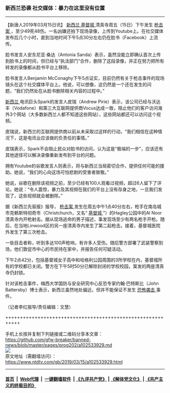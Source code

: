 ### 新西兰恐袭 社交媒体：暴力在这里没有位置
------------------------

<div class="post_content" itemprop="articleBody">
 <p>
  【新唐人2019年03月15日讯】
  <a href="https://www.ntdtv.com/gb/新西兰.htm">
   新西兰
  </a>
  <a href="https://www.ntdtv.com/gb/基督城.htm">
   基督城
  </a>
  清真寺周五（15日）下午发生
  <a href="https://www.ntdtv.com/gb/枪击案.htm">
   枪击案
  </a>
  ，至少49死48伤。一名凶嫌还拍下现场录像，上传到Youtube上。在社交媒体发布后几个小时，直到当地时间下午5点30分左右仍在脸书（Facebook）上流传。
 </p>
 <p>
  脸书发言人安东尼亚·桑达（Antonia Sanda）表示，虽然没能立即确认首次上传到脸书上的时间，但已经与“执法部门”合作，删除了这段录像，并正在努力把所有转发的录像都从脸书平台上移除。
 </p>
 <p>
  脸书发言人Benjamin McConaghy下午5点证实，目前仍然有关于枪击事件的现场镜头在这个社交媒体平台上。他说，可以想像，这仍然是一个还在发生的问题，“我们仍然处在从脸书删除相关内容的过程中。”
 </p>
 <p>
  <a href="https://www.ntdtv.com/gb/新西兰.htm">
   新西兰
  </a>
  电讯巨头Spark的发言人皮瑞（Andrew Pirie）表示，该公司已经与沃达丰（Vodafone）和第三大互联网提供商Vocus达成一致，阻止他们的客户访问海外3个网站（大多数新西兰人都不知道这些网站），这些网站都还可以访问这个视频。
 </p>
 <p>
  皮瑞说，新西兰的互联网提供商以前从未采取过这样的行动，“我们相信在这种情况下，这是电讯业应该做的负责任的事情。”
 </p>
 <p>
  皮瑞表示，Spark不会阻止民众对脸书的访问，认为这是“极端的一步”，应该还有其他途径可以解决录像重新发布到平台的问题。
 </p>
 <p>
  拥有Youtube的谷歌发言人则表示，将与新西兰当局密切合作，提供任何可能的援助。她说，“我们的心向这场可怕悲剧的受害者致敬。”
 </p>
 <p>
  她说，谷歌在删除该视频之前，至少已经有100人观看过视频，超过6人留下了评论。她说：“令人震惊，暴力及其视频在我们的平台上没有存身之地，一旦我们发现了，这些视频就会被删除。”
 </p>
 <p>
  据《新西兰先驱报》报导，
  <a href="https://www.ntdtv.com/gb/枪击案.htm">
   枪击案
  </a>
  发生在周五中午1点40分左右，枪手在南岛城市克赖斯特彻奇市（Christchurch，又名“
  <a href="https://www.ntdtv.com/gb/基督城.htm">
   基督城
  </a>
  ”）的Hagley公园中的Al Noor清真寺内开枪射击。据从现场逃命的男子描述，事发现场至少有两名枪手开枪。随后，在当地Linwood区的另一座清真寺内发生了第二起枪击。接着，基督城医院外发生了第三次枪击。
 </p>
 <p>
  一些目击者称，听到多达100声枪响，有许多人受伤。随后警方部署了武装警察到场，他们敦促市中心的市民待在家中，并报告任何可疑活动。
 </p>
 <p>
  下午2点42分，包括基督城女子高中和哈格利公园周围的3所学校在内，基督城所有的学校都已关闭。警方在下午5时50分已解除封闭的学校校园，案发的两座清真寺仍封锁。
 </p>
 <p>
  针对该枪击事件，梅西大学国防与安全研究中心反恐专家约翰·巴特斯比（John Battersby）博士表示，新西兰虽然地处偏远，但并不能保证不发生
  <a href="https://www.ntdtv.com/gb/恐怖袭击.htm">
   恐怖袭击
  </a>
  事件。
 </p>
 <p>
  （记者李红报导/责任编辑：文慧）
 </p>
 <div class="single_ad">
 </div>
</div>

+++++++++++++++++++++++++++++++++++++++++++++++++++++++++++<br/><br/>
手机上长按并复制下列链接或二维码分享本文章：<br/>
https://github.com/gfw-breaker/banned-news/blob/master/pages/prog202/a102533929.md <br/>
<a href='https://github.com/gfw-breaker/banned-news/blob/master/pages/prog202/a102533929.md'><img src='https://github.com/gfw-breaker/banned-news/blob/master/pages/prog202/a102533929.md.png'/></a> <br/>
原文地址（需翻墙访问）：https://www.ntdtv.com/gb/2019/03/15/a102533929.html


------------------------
#### [首页](https://github.com/gfw-breaker/banned-news/blob/master/README.md) &nbsp;|&nbsp; [Web代理](https://github.com/labour-camp/helloworld) &nbsp;|&nbsp; [一键翻墙软件](https://github.com/gfw-breaker/nogfw/blob/master/README.md) &nbsp;| [《九评共产党》](https://github.com/gfw-breaker/9ping.md/blob/master/README.md#九评之一评共产党是什么) | [《解体党文化》](https://github.com/gfw-breaker/jtdwh.md/blob/master/README.md) | [《共产主义的终极目的》](https://github.com/gfw-breaker/gczydzjmd.md/blob/master/README.md)

